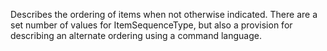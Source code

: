 Describes the ordering of items when not otherwise indicated. There are a set number of values for ItemSequenceType, but also a provision for describing an alternate ordering using a command language.